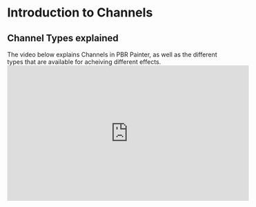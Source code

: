# Introduction to Channels 

## Channel Types explained

<p>
The video below explains Channels in PBR Painter, as well as the different types that are available for acheiving different effects.
<iframe width="560" height="315" src="https://www.youtube.com/embed/5AvdFg7Jrm4?si=VAaaq2_fsWJiGtka" title="YouTube video player" frameborder="0" allow="accelerometer; autoplay; clipboard-write; encrypted-media; gyroscope; picture-in-picture; web-share" referrerpolicy="strict-origin-when-cross-origin" allowfullscreen></iframe>
</p>